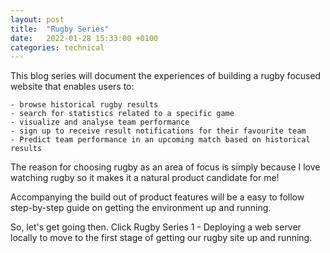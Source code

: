 ```yaml
---
layout: post
title:  "Rugby Series"
date:   2022-01-28 15:33:00 +0100
categories: technical
---
```

This blog series will document the experiences of building a rugby focused website that enables users to:

    - browse historical rugby results
    - search for statistics related to a specific game 
    - visualize and analyse team performance
    - sign up to receive result notifications for their favourite team
    - Predict team performance in an upcoming match based on historical results

The reason for choosing rugby as an area of focus is simply because I love watching rugby so it makes it a natural product candidate for me!

Accompanying the build out of product features will be a easy to follow step-by-step guide on getting the environment up and running.

So, let's get going then. Click Rugby Series 1 - Deploying a web server locally to move to the first stage of getting our rugby site up and running.

